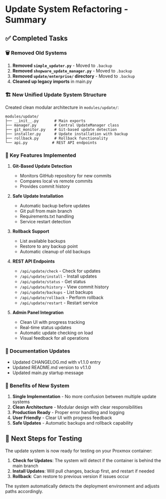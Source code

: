 # Update System Refactoring - Summary

## ✅ Completed Tasks

### 🗑️ Removed Old Systems
1. **Removed `simple_updater.py`** - Moved to `.backup`
2. **Removed `shopware_update_manager.py`** - Moved to `.backup` 
3. **Removed `update/enterprise/` directory** - Moved to `.backup`
4. **Cleaned up legacy imports** in main.py

### 🏗️ New Unified Update System Structure
Created clean modular architecture in `modules/update/`:

```
modules/update/
├── __init__.py       # Main exports
├── manager.py        # Central UpdateManager class
├── git_monitor.py    # Git-based update detection
├── installer.py      # Update installation with backup
├── rollback.py       # Rollback functionality
└── api.py           # REST API endpoints
```

### 🔧 Key Features Implemented

1. **Git-Based Update Detection**
   - Monitors GitHub repository for new commits
   - Compares local vs remote commits
   - Provides commit history

2. **Safe Update Installation**
   - Automatic backup before updates
   - Git pull from main branch
   - Requirements.txt handling
   - Service restart detection

3. **Rollback Support**
   - List available backups
   - Restore to any backup point
   - Automatic cleanup of old backups

4. **REST API Endpoints**
   - `/api/update/check` - Check for updates
   - `/api/update/install` - Install updates
   - `/api/update/status` - Get status
   - `/api/update/history` - View commit history
   - `/api/update/backups` - List backups
   - `/api/update/rollback` - Perform rollback
   - `/api/update/restart` - Restart service

5. **Admin Panel Integration**
   - Clean UI with progress tracking
   - Real-time status updates
   - Automatic update checking on load
   - Visual feedback for all operations

### 📝 Documentation Updates
- Updated CHANGELOG.md with v1.1.0 entry
- Updated README.md version to v1.1.0
- Updated main.py startup message

### 🎯 Benefits of New System
1. **Single Implementation** - No more confusion between multiple update systems
2. **Clean Architecture** - Modular design with clear responsibilities
3. **Production Ready** - Proper error handling and logging
4. **User Friendly** - Clear UI with progress feedback
5. **Safe Updates** - Automatic backups and rollback capability

## 🔄 Next Steps for Testing

The update system is now ready for testing on your Proxmox container:

1. **Check for Updates**: The system will detect if the container is behind the main branch
2. **Install Updates**: Will pull changes, backup first, and restart if needed
3. **Rollback**: Can restore to previous version if issues occur

The system automatically detects the deployment environment and adjusts paths accordingly.
